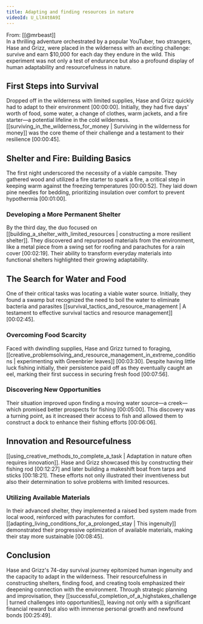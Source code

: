 ```yaml
---
title: Adapting and finding resources in nature
videoId: U_LlX4t0A9I
---
```


From: [[@mrbeast]] <br/> 
In a thrilling adventure orchestrated by a popular YouTuber, two strangers, Hase and Grizz, were placed in the wilderness with an exciting challenge: survive and earn $10,000 for each day they endure in the wild. This experiment was not only a test of endurance but also a profound display of human adaptability and resourcefulness in nature.

## First Steps into Survival

Dropped off in the wilderness with limited supplies, Hase and Grizz quickly had to adapt to their environment <a class="yt-timestamp" data-t="00:00:00">[00:00:00]</a>. Initially, they had five days' worth of food, some water, a change of clothes, warm jackets, and a fire starter—a potential lifeline in the cold wilderness. [[surviving_in_the_wilderness_for_money | Surviving in the wilderness for money]] was the core theme of their challenge and a testament to their resilience <a class="yt-timestamp" data-t="00:00:45">[00:00:45]</a>.

## Shelter and Fire: Building Basics

The first night underscored the necessity of a viable campsite. They gathered wood and utilized a fire starter to spark a fire, a critical step in keeping warm against the freezing temperatures <a class="yt-timestamp" data-t="00:00:52">[00:00:52]</a>. They laid down pine needles for bedding, prioritizing insulation over comfort to prevent hypothermia <a class="yt-timestamp" data-t="00:01:00">[00:01:00]</a>.

### Developing a More Permanent Shelter

By the third day, the duo focused on [[building_a_shelter_with_limited_resources | constructing a more resilient shelter]]. They discovered and repurposed materials from the environment, like a metal piece from a swing set for roofing and parachutes for a rain cover <a class="yt-timestamp" data-t="00:02:19">[00:02:19]</a>. Their ability to transform everyday materials into functional shelters highlighted their growing adaptability.

## The Search for Water and Food

One of their critical tasks was locating a viable water source. Initially, they found a swamp but recognized the need to boil the water to eliminate bacteria and parasites [[survival_tactics_and_resource_management | A testament to effective survival tactics and resource management]] <a class="yt-timestamp" data-t="00:02:45">[00:02:45]</a>.

### Overcoming Food Scarcity

Faced with dwindling supplies, Hase and Grizz turned to foraging, [[creative_problemsolving_and_resource_management_in_extreme_conditions | experimenting with Greenbrier leaves]] <a class="yt-timestamp" data-t="00:03:30">[00:03:30]</a>. Despite having little luck fishing initially, their persistence paid off as they eventually caught an eel, marking their first success in securing fresh food <a class="yt-timestamp" data-t="00:07:56">[00:07:56]</a>.

### Discovering New Opportunities

Their situation improved upon finding a moving water source—a creek—which promised better prospects for fishing <a class="yt-timestamp" data-t="00:05:00">[00:05:00]</a>. This discovery was a turning point, as it increased their access to fish and allowed them to construct a dock to enhance their fishing efforts <a class="yt-timestamp" data-t="00:06:06">[00:06:06]</a>.

## Innovation and Resourcefulness

[[using_creative_methods_to_complete_a_task | Adaptation in nature often requires innovation]]. Hase and Grizz showcased this by constructing their fishing rod <a class="yt-timestamp" data-t="00:12:27">[00:12:27]</a> and later building a makeshift boat from tarps and sticks <a class="yt-timestamp" data-t="00:18:21">[00:18:21]</a>. These efforts not only illustrated their inventiveness but also their determination to solve problems with limited resources.

### Utilizing Available Materials

In their advanced shelter, they implemented a raised bed system made from local wood, reinforced with parachutes for comfort. [[adapting_living_conditions_for_a_prolonged_stay | This ingenuity]] demonstrated their progressive optimization of available materials, making their stay more sustainable <a class="yt-timestamp" data-t="00:08:45">[00:08:45]</a>.

## Conclusion

Hase and Grizz's 74-day survival journey epitomized human ingenuity and the capacity to adapt in the wilderness. Their resourcefulness in constructing shelters, finding food, and creating tools emphasized their deepening connection with the environment. Through strategic planning and improvisation, they [[successful_completion_of_a_highstakes_challenge | turned challenges into opportunities]], leaving not only with a significant financial reward but also with immense personal growth and newfound bonds <a class="yt-timestamp" data-t="00:25:49">[00:25:49]</a>.